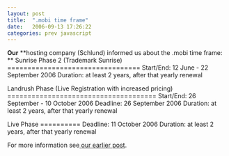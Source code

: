 ```yaml
---
layout: post
title:  ".mobi time frame"
date:   2006-09-13 17:26:22
categories: prev javascript
---
```

**Our** **hosting company (Schlund) informed us about the .mobi time frame: ** Sunrise Phase 2 (Trademark Sunrise) ================================= Start/End: 12 June - 22 September 2006 Duration: at least 2 years, after that yearly renewal 

Landrush Phase (Live Registration with increased pricing) ===================================== Start/End: 26 September - 10 October 2006 Deadline: 26 September 2006 Duration: at least 2 years, after that yearly renewal 

Live Phase ========== Deadline: 11 October 2006 Duration: at least 2 years, after that yearly renewal 

For more information see[ our earlier post][1].

[1]: http://www.pavingways.com/dotmobi-top-level-domain-for-mobile-devices_11.html
